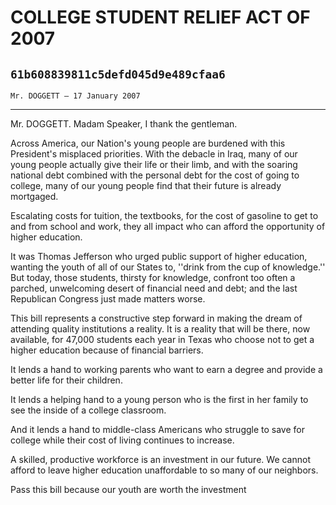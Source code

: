 # COLLEGE STUDENT RELIEF ACT OF 2007
## `61b608839811c5defd045d9e489cfaa6`
`Mr. DOGGETT — 17 January 2007`

---


Mr. DOGGETT. Madam Speaker, I thank the gentleman.

Across America, our Nation's young people are burdened with this 
President's misplaced priorities. With the debacle in Iraq, many of our 
young people actually give their life or their limb, and with the 
soaring national debt combined with the personal debt for the cost of 
going to college, many of our young people find that their future is 
already mortgaged.

Escalating costs for tuition, the textbooks, for the cost of gasoline 
to get to and from school and work, they all impact who can afford the 
opportunity of higher education.

It was Thomas Jefferson who urged public support of higher education, 
wanting the youth of all of our States to, ''drink from the cup of 
knowledge.'' But today, those students, thirsty for knowledge, confront 
too often a parched, unwelcoming desert of financial need and debt; and 
the last Republican Congress just made matters worse.

This bill represents a constructive step forward in making the dream 
of attending quality institutions a reality. It is a reality that will 
be there, now available, for 47,000 students each year in Texas who 
choose not to get a higher education because of financial barriers.

It lends a hand to working parents who want to earn a degree and 
provide a better life for their children.

It lends a helping hand to a young person who is the first in her 
family to see the inside of a college classroom.

And it lends a hand to middle-class Americans who struggle to save 
for college while their cost of living continues to increase.

A skilled, productive workforce is an investment in our future. We 
cannot afford to leave higher education unaffordable to so many of our 
neighbors.

Pass this bill because our youth are worth the investment